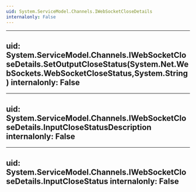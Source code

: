 ```yaml
---
uid: System.ServiceModel.Channels.IWebSocketCloseDetails
internalonly: False
---
```


---
uid: System.ServiceModel.Channels.IWebSocketCloseDetails.SetOutputCloseStatus(System.Net.WebSockets.WebSocketCloseStatus,System.String)
internalonly: False
---

---
uid: System.ServiceModel.Channels.IWebSocketCloseDetails.InputCloseStatusDescription
internalonly: False
---

---
uid: System.ServiceModel.Channels.IWebSocketCloseDetails.InputCloseStatus
internalonly: False
---
